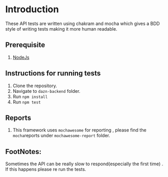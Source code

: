 # Introduction
These API tests are written using chakram and mocha which gives a BDD style of writing tests making it more human readable.

## Prerequisite
1. [NodeJs](https://nodejs.org/en/) 

## Instructions for running tests
1. Clone the repository.
2. Navigate to `dazn-backend` folder.
3. Run `npm install`
4. Run `npm test`

## Reports
1. This framework uses `mochawesome` for reporting , please find the `mocha`reports under `mochawesome-report` folder.

## FootNotes:

Sometimes the API can be really slow to respond(especially the first time) . If this happens
please re run the tests.
